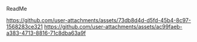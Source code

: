 ReadMe


https://github.com/user-attachments/assets/73db8d4d-d5fd-45b4-8c97-1568283ce321
https://github.com/user-attachments/assets/ac99faeb-a383-4713-8816-71c8dba63a9f

